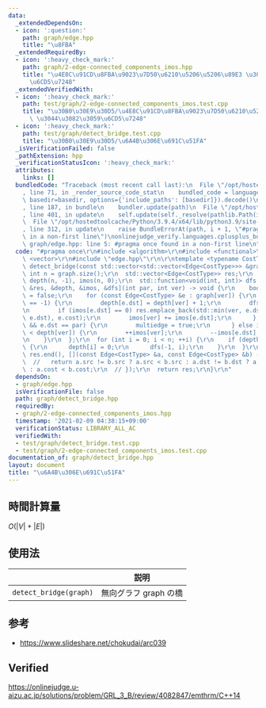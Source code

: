 ```yaml
---
data:
  _extendedDependsOn:
  - icon: ':question:'
    path: graph/edge.hpp
    title: "\u8FBA"
  _extendedRequiredBy:
  - icon: ':heavy_check_mark:'
    path: graph/2-edge-connected_components_imos.hpp
    title: "\u4E8C\u91CD\u8FBA\u9023\u7D50\u6210\u5206\u5206\u89E3 \u3044\u3082\u3059\
      \u6CD5\u7248"
  _extendedVerifiedWith:
  - icon: ':heavy_check_mark:'
    path: test/graph/2-edge-connected_components_imos.test.cpp
    title: "\u30B0\u30E9\u30D5/\u4E8C\u91CD\u8FBA\u9023\u7D50\u6210\u5206\u5206\u89E3\
      \ \u3044\u3082\u3059\u6CD5\u7248"
  - icon: ':heavy_check_mark:'
    path: test/graph/detect_bridge.test.cpp
    title: "\u30B0\u30E9\u30D5/\u6A4B\u306E\u691C\u51FA"
  _isVerificationFailed: false
  _pathExtension: hpp
  _verificationStatusIcon: ':heavy_check_mark:'
  attributes:
    links: []
  bundledCode: "Traceback (most recent call last):\n  File \"/opt/hostedtoolcache/Python/3.9.4/x64/lib/python3.9/site-packages/onlinejudge_verify/documentation/build.py\"\
    , line 71, in _render_source_code_stat\n    bundled_code = language.bundle(stat.path,\
    \ basedir=basedir, options={'include_paths': [basedir]}).decode()\n  File \"/opt/hostedtoolcache/Python/3.9.4/x64/lib/python3.9/site-packages/onlinejudge_verify/languages/cplusplus.py\"\
    , line 187, in bundle\n    bundler.update(path)\n  File \"/opt/hostedtoolcache/Python/3.9.4/x64/lib/python3.9/site-packages/onlinejudge_verify/languages/cplusplus_bundle.py\"\
    , line 401, in update\n    self.update(self._resolve(pathlib.Path(included), included_from=path))\n\
    \  File \"/opt/hostedtoolcache/Python/3.9.4/x64/lib/python3.9/site-packages/onlinejudge_verify/languages/cplusplus_bundle.py\"\
    , line 312, in update\n    raise BundleErrorAt(path, i + 1, \"#pragma once found\
    \ in a non-first line\")\nonlinejudge_verify.languages.cplusplus_bundle.BundleErrorAt:\
    \ graph/edge.hpp: line 5: #pragma once found in a non-first line\n"
  code: "#pragma once\r\n#include <algorithm>\r\n#include <functional>\r\n#include\
    \ <vector>\r\n#include \"edge.hpp\"\r\n\r\ntemplate <typename CostType>\r\nstd::vector<Edge<CostType>>\
    \ detect_bridge(const std::vector<std::vector<Edge<CostType>>> &graph) {\r\n \
    \ int n = graph.size();\r\n  std::vector<Edge<CostType>> res;\r\n  std::vector<int>\
    \ depth(n, -1), imos(n, 0);\r\n  std::function<void(int, int)> dfs = [&graph,\
    \ &res, &depth, &imos, &dfs](int par, int ver) -> void {\r\n    bool multiedge\
    \ = false;\r\n    for (const Edge<CostType> &e : graph[ver]) {\r\n      if (depth[e.dst]\
    \ == -1) {\r\n        depth[e.dst] = depth[ver] + 1;\r\n        dfs(ver, e.dst);\r\
    \n        if (imos[e.dst] == 0) res.emplace_back(std::min(ver, e.dst), std::max(ver,\
    \ e.dst), e.cost);\r\n        imos[ver] += imos[e.dst];\r\n      } else if (!multiedge\
    \ && e.dst == par) {\r\n        multiedge = true;\r\n      } else if (depth[e.dst]\
    \ < depth[ver]) {\r\n        ++imos[ver];\r\n        --imos[e.dst];\r\n      }\r\
    \n    }\r\n  };\r\n  for (int i = 0; i < n; ++i) {\r\n    if (depth[i] == -1)\
    \ {\r\n      depth[i] = 0;\r\n      dfs(-1, i);\r\n    }\r\n  }\r\n  // std::sort(res.begin(),\
    \ res.end(), [](const Edge<CostType> &a, const Edge<CostType> &b) -> bool {\r\n\
    \  //   return a.src != b.src ? a.src < b.src : a.dst != b.dst ? a.dst < b.dst\
    \ : a.cost < b.cost;\r\n  // });\r\n  return res;\r\n}\r\n"
  dependsOn:
  - graph/edge.hpp
  isVerificationFile: false
  path: graph/detect_bridge.hpp
  requiredBy:
  - graph/2-edge-connected_components_imos.hpp
  timestamp: '2021-02-09 04:38:15+09:00'
  verificationStatus: LIBRARY_ALL_AC
  verifiedWith:
  - test/graph/detect_bridge.test.cpp
  - test/graph/2-edge-connected_components_imos.test.cpp
documentation_of: graph/detect_bridge.hpp
layout: document
title: "\u6A4B\u306E\u691C\u51FA"
---
```



## 時間計算量

$O(\lvert V \rvert + \lvert E \rvert)$


## 使用法

||説明|
|:--:|:--:|
|`detect_bridge(graph)`|無向グラフ $\mathrm{graph}$ の橋|


## 参考

- https://www.slideshare.net/chokudai/arc039


## Verified

https://onlinejudge.u-aizu.ac.jp/solutions/problem/GRL_3_B/review/4082847/emthrm/C++14
